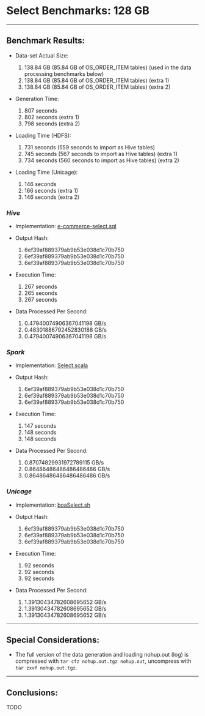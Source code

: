 # Select Benchmarks: 128 GB

---
## Benchmark Results:

- Data-set Actual Size:
  1. 138.84 GB (85.84 GB of OS_ORDER_ITEM tables) (used in the data processing benchmarks below)
  2. 138.84 GB (85.84 GB of OS_ORDER_ITEM tables) (extra 1)
  3. 138.84 GB (85.84 GB of OS_ORDER_ITEM tables) (extra 2)

- Generation Time:
  1. 807 seconds
  2. 802 seconds (extra 1)
  3. 798 seconds (extra 2)

- Loading Time (HDFS):
  1. 731 seconds (559 seconds to import as Hive tables)
  2. 745 seconds (567 seconds to import as Hive tables) (extra 1)
  3. 734 seconds (560 seconds to import as Hive tables) (extra 2)

- Loading Time (Unicage):
  1. 146 seconds
  2. 166 seconds (extra 1)
  3. 146 seconds (extra 2)


### ***Hive***

- Implementation: [e-commerce-select.sql](../../../../../workloads/query/interactive/SQLQuery/e-commerce-select.sql)

- Output Hash:
  1. 6ef39af889379ab9b53e038d1c70b750
  2. 6ef39af889379ab9b53e038d1c70b750
  3. 6ef39af889379ab9b53e038d1c70b750

- Execution Time: 
  1. 267 seconds
  2. 265 seconds
  3. 267 seconds

- Data Processed Per Second:
  1. 0.47940074906367041198 GB/s
  2. 0.48301886792452830188 GB/s
  3. 0.47940074906367041198 GB/s


### ***Spark***

- Implementation: [Select.scala](../../../../../workloads/query/interactive/scalaQuery/src/main/scala/Select.scala)

- Output Hash:
  1. 6ef39af889379ab9b53e038d1c70b750
  2. 6ef39af889379ab9b53e038d1c70b750
  3. 6ef39af889379ab9b53e038d1c70b750

- Execution Time: 
  1. 147 seconds
  2. 148 seconds
  3. 148 seconds

- Data Processed Per Second:
  1. 0.87074829931972789115 GB/s
  2. 0.86486486486486486486 GB/s
  3. 0.86486486486486486486 GB/s


### ***Unicage***

- Implementation: [boaSelect.sh](../../../../../workloads/query/interactive/bashQuery/select/boaSelect/boaSelect.sh)

- Output Hash:
  1. 6ef39af889379ab9b53e038d1c70b750
  2. 6ef39af889379ab9b53e038d1c70b750
  3. 6ef39af889379ab9b53e038d1c70b750

- Execution Time: 
  1. 92 seconds
  2. 92 seconds
  3. 92 seconds

- Data Processed Per Second:
  1. 1.39130434782608695652 GB/s
  2. 1.39130434782608695652 GB/s
  3. 1.39130434782608695652 GB/s


---
## Special Considerations:

- The full version of the data generation and loading nohup.out (log) is compressed with `tar cfz nohup.out.tgz nohup.out`, uncompress with `tar zxvf nohup.out.tgz`.


---
## Conclusions:

TODO
